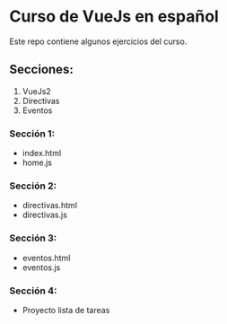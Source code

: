 # Curso de VueJs en español
Este repo contiene algunos ejercicios del curso.
## Secciones:
1. VueJs2 
2. Directivas 
3. Eventos 

### Sección 1:
- index.html
- home.js
### Sección 2:
- directivas.html
- directivas.js
### Sección 3:
- eventos.html
- eventos.js
### Sección 4:
- Proyecto lista de tareas